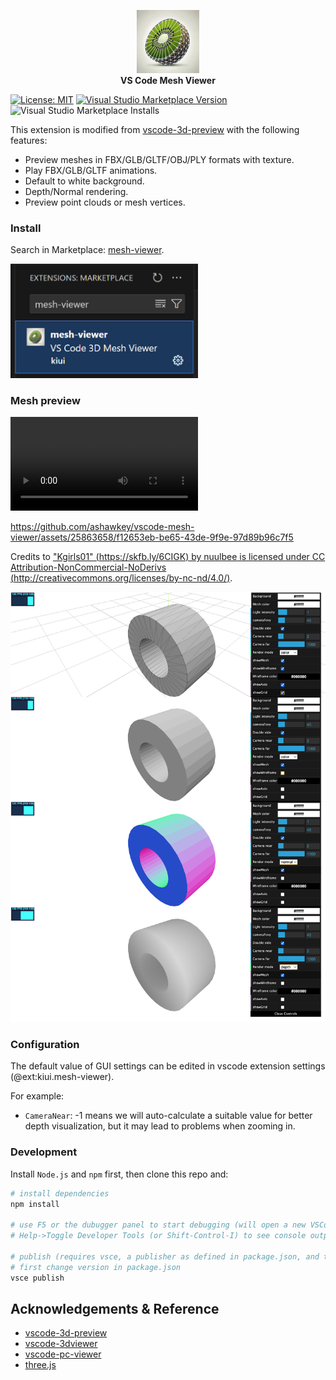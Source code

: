 <p align="center">
    <picture>
    <img alt="logo" src="logo.webp" width="20%">
    </picture>
    </br>
    <b>VS Code Mesh Viewer</b>
</p>

[![License: MIT](https://img.shields.io/badge/License-MIT-green.svg)](https://opensource.org/licenses/MIT)
[![Visual Studio Marketplace Version](https://img.shields.io/visual-studio-marketplace/v/kiui.mesh-viewer)](https://marketplace.visualstudio.com/items?itemName=kiui.mesh-viewer)
![Visual Studio Marketplace Installs](https://img.shields.io/visual-studio-marketplace/i/kiui.mesh-viewer)


This extension is modified from [vscode-3d-preview](https://github.com/tatsy/vscode-3d-preview) with the following features:
* Preview meshes in FBX/GLB/GLTF/OBJ/PLY formats with texture.
* Play FBX/GLB/GLTF animations.
* Default to white background.
* Depth/Normal rendering.
* Preview point clouds or mesh vertices.

### Install


Search in Marketplace: [mesh-viewer](https://marketplace.visualstudio.com/items?itemName=kiui.mesh-viewer).

<img src="assets/install.jpg" alt="install" width="300"/>

### Mesh preview

<video controls>
  <source src="assets/demo.mp4" type="video/mp4">
</video>

https://github.com/ashawkey/vscode-mesh-viewer/assets/25863658/f12653eb-be65-43de-9f9e-97d89b96c7f5

Credits to ["Kgirls01" (https://skfb.ly/6CIGK) by nuulbee is licensed under CC Attribution-NonCommercial-NoDerivs (http://creativecommons.org/licenses/by-nc-nd/4.0/)](https://sketchfab.com/3d-models/kgirls01-d2f946f58a8040ae993cda70c97b302c).

![mesh](assets/demo.png)

### Configuration
The default value of GUI settings can be edited in vscode extension settings (@ext:kiui.mesh-viewer).

For example:
* `CameraNear`: -1 means we will auto-calculate a suitable value for better depth visualization, but it may lead to problems when zooming in.

### Development
Install `Node.js` and `npm` first, then clone this repo and:

```bash
# install dependencies
npm install 

# use F5 or the dubugger panel to start debugging (will open a new VSCode window with this extension enabled.)
# Help->Toggle Developer Tools (or Shift-Control-I) to see console output.

# publish (requires vsce, a publisher as defined in package.json, and the personal access token)
# first change version in package.json
vsce publish
```

## Acknowledgements & Reference

* [vscode-3d-preview](https://github.com/tatsy/vscode-3d-preview)
* [vscode-3dviewer](https://github.com/stef-levesque/vscode-3dviewer)
* [vscode-pc-viewer](https://github.com/Obarads/vscode-pc-viewer)
* [three.js](https://threejs.org/)
